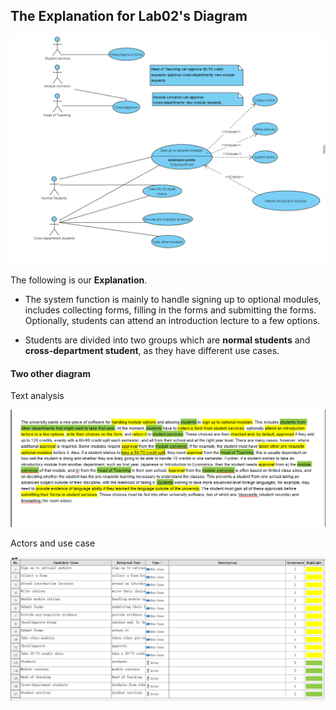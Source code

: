 ## The Explanation for Lab02's Diagram

![img](../images/lab02/final_casediagram.jpg)



The following is our **Explanation**.

- The system function is mainly to handle signing up to optional modules, includes collecting forms, filling in the forms and submitting the forms. Optionally, students can attend an introduction lecture to a few options.

- Students are divided into two groups which are **normal students** and **cross-department student**, as they have different use cases.

  

  



#### Two other diagram

Text analysis

![diagram](../images/lab02/text_analysis.jpg)



Actors and use case

![case_diagram](../images/lab02/actor_usecase.jpg)


